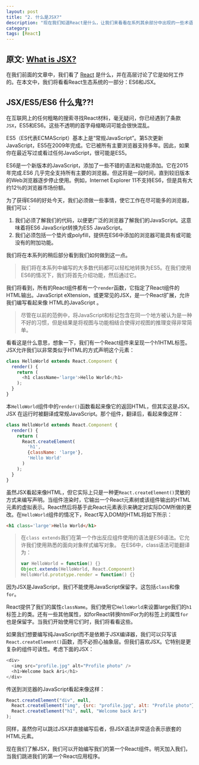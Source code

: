 ```yaml
---
layout: post
title: "2. 什么是JSX?"
description: "现在我们知道React是什么，让我们来看看在系列其余部分中出现的一些术语和概念。"
category: 
tags: [React]
---
```



## 原文: [What is JSX?](https://www.fullstackreact.com/30-days-of-react/day-2/)

在我们前面的文章中，我们看了 [React](https://facebook.github.io/react/) 是什么，并在高层讨论了它是如何工作的。在本文中，我们将看看React生态系统的一部分：ES6和JSX。

## JSX/ES5/ES6 什么鬼??!

在互联网上的任何粗略的搜索寻找React材料，毫无疑问，你已经遇到了条款`JSX`，ES5和ES6。这些不透明的首字母缩略词可能会很快混乱。

ES5（ES代表ECMAScript）基本上是“常规JavaScript”。第5次更新JavaScript，ES5在2009年完成。它已被所有主要浏览器支持多年。因此，如果你在最近写过或看过任何JavaScript，很可能是ES5。

ES6是一个新版本的JavaScript，添加了一些不错的语法和功能添加。它在2015年完成.ES6 几乎完全支持所有主要的浏览器。但这将是一段时间，直到较旧版本的Web浏览器逐步停止使用。例如，Internet Explorer 11不支持ES6，但是具有大约12％的浏览器市场份额。


为了获得ES6的好处今天，我们必须做一些事情，使它工作在尽可能多的浏览器，我们可以：

1. 我们必须了解我们的代码，以便更广泛的浏览器了解我们的JavaScript。这意味着将ES6 JavaScript转换为ES5 JavaScript。
1. 我们必须包括一个垫片或polyfill，提供在ES6中添加的浏览器可能具有或可能没有的附加功能。
   
我们将在本系列的稍后部分看到我们如何做到这一点。

> 我们将在本系列中编写的大多数代码都可以轻松地转换为ES5。在我们使用ES6的情况下，我们将首先介绍功能，然后通过它。

我们将看到，所有的React组件都有一个`render`函数，它指定了React组件的HTML输出。JavaScript eXtension，或更常见的JSX，是一个React扩展，允许我们编写看起来像 HTML的JavaScript 。

> 尽管在以前的范例中，将JavaScript和标记包含在同一个地方被认为是一种不好的习惯，但是结果是将视图与功能相结合使得对视图的推理变得非常简单。

看看这是什么意思，想象一下，我们有一个React组件来呈现一个h1HTML标签。JSX允许我们以非常类似于HTML的方式声明这个元素：

```javascript
class HelloWorld extends React.Component {
  render() {
    return (
      <h1 className='large'>Hello World</h1>
    );
  }
}
```

本`HelloWorld`组件中的`render()`函数看起来像它的返回HTML，但其实这是JSX。JSX 在运行时被翻译成常规JavaScript。那个组件，翻译后，看起来像这样：


```javascript
class HelloWorld extends React.Component {
  render() {
    return (
      React.createElement(
        'h1',
        {className: 'large'},
        'Hello World'
      )
    );
  }
}
```
虽然JSX看起来像HTML，但它实际上只是一种更`React.createElement()`灵敏的方式来编写声明。当组件渲染时，它输出一个React元素树或该组件输出的HTML元素的虚拟表示。React然后将基于此React元素表示来确定对实际DOM所做的更改。在`HelloWorld`组件的情况下，React写入DOM的HTML将如下所示：


```html
<h1 class='large'>Hello World</h1>
```

> 在`class extends`我们在第一个作出反应组件使用的语法是ES6语法。它允许我们使用熟悉的面向对象样式编写对象。
> 在ES6中，class语法可能翻译为：
>
> ```javascript
> var HelloWorld = function() {}
> Object.extends(HelloWorld, React.Component)
> HelloWorld.prototype.render = function() {}
> ```

因为JSX是JavaScript，我们不能使用JavaScript保留字。这包括`class`和像`for`。

React提供了我们的属性`className`。我们使用它`HelloWorld`来设置large我们的`h1`标签上的类。还有一些其他属性，如forReact转换htmlFor为的标签上的属性`for`也是保留字。当我们开始使用它们时，我们将看看这些。

如果我们想要编写纯JavaScript而不是依赖于JSX编译器，我们可以只写该`React.createElement()`函数，而不必担心抽象层。但我们喜欢JSX。它特别是更复杂的组件可读性。考虑下面的JSX：

```javascript
<div>
  <img src="profile.jpg" alt="Profile photo" />
  <h1>Welcome back Ari</h1>
</div>
```

传送到浏览器的JavaScript看起来像这样：

```javascript
React.createElement("div", null, 
  React.createElement("img", {src: "profile.jpg", alt: "Profile photo"}),
  React.createElement("h1", null, "Welcome back Ari")
);
```

同样，虽然你可以跳过JSX并直接编写后者，但JSX语法非常适合表示嵌套的HTML元素。

现在我们了解JSX，我们可以开始编写我们的第一个React组件。明天加入我们，当我们跳进我们的第一个React应用程序。
